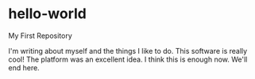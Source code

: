 # hello-world
My First Repository

I'm writing about myself and the things I like to do. 
This software is really cool! 
The platform was an excellent idea. 
I think this is enough now. We'll end here.
